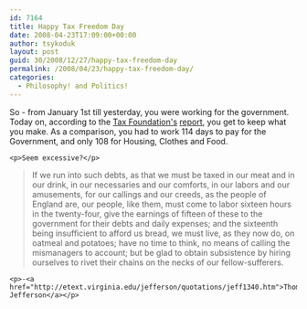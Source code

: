 ```yaml
---
id: 7164
title: Happy Tax Freedom Day
date: 2008-04-23T17:09:00+00:00
author: tsykoduk
layout: post
guid: 30/2008/12/27/happy-tax-freedom-day
permalink: /2008/04/23/happy-tax-freedom-day/
categories:
  - Philosophy! and Politics!
---
```

<p>So - from January 1st till yesterday, you were working for the government. Today on, according to the <a href="http://www.taxfoundation.org/">Tax Foundation's</a> <a href="http://www.taxfoundation.org/publications/show/93.html">report</a>, you get to keep what you make. As a comparison, you had to work 114 days to pay for the Government, and only 108 for Housing, Clothes and Food.</p>


	<p>Seem excessive?</p>


<blockquote>If we run into such debts, as that we must be taxed in our meat and in our drink, in our necessaries and our comforts, in our labors and our amusements, for our callings and our creeds, as the people of England are, our people, like them, must come to labor sixteen hours in the twenty-four, give the earnings of fifteen of these to the government for their debts and daily expenses; and the sixteenth being insufficient to afford us bread, we must live, as they now do, on oatmeal and potatoes; have no time to think, no means of calling the mismanagers to account; but be glad to obtain subsistence by hiring ourselves to rivet their chains on the necks of our fellow-sufferers.</blockquote>

	<p>-<a href="http://etext.virginia.edu/jefferson/quotations/jeff1340.htm">Thomas Jefferson</a></p>